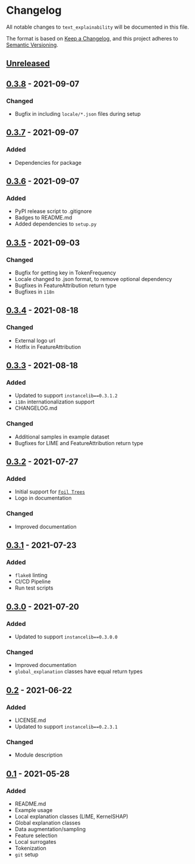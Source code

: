 # Changelog
All notable changes to `text_explainability` will be documented in this file.

The format is based on [Keep a Changelog](https://keepachangelog.com/en/1.0.0/),
and this project adheres to [Semantic Versioning](https://semver.org/spec/v2.0.0.html).

## [Unreleased]

## [0.3.8] - 2021-09-07
### Changed
- Bugfix in including `locale/*.json` files during setup

## [0.3.7] - 2021-09-07
### Added
- Dependencies for package

## [0.3.6] - 2021-09-07
### Added
- PyPI release script to .gitignore
- Badges to README.md
- Added dependencies to `setup.py`

## [0.3.5] - 2021-09-03
### Changed
- Bugfix for getting key in TokenFrequency
- Locale changed to .json format, to remove optional dependency
- Bugfixes in FeatureAttribution return type
- Bugfixes in `i18n`

## [0.3.4] - 2021-08-18
### Changed
- External logo url
- Hotfix in FeatureAttribution

## [0.3.3] - 2021-08-18
### Added
- Updated to support `instancelib==0.3.1.2`
- `i18n` internationalization support
- CHANGELOG.md

### Changed
- Additional samples in example dataset
- Bugfixes for LIME and FeatureAttribution return type

## [0.3.2] - 2021-07-27
### Added
- Initial support for [`Foil Trees`](https://github.com/MarcelRobeer/ContrastiveExplanation)
- Logo in documentation

### Changed
- Improved documentation

## [0.3.1] - 2021-07-23
### Added
- `flake8` linting
- CI/CD Pipeline
- Run test scripts

## [0.3.0] - 2021-07-20
### Added
- Updated to support `instancelib==0.3.0.0`

### Changed
- Improved documentation
- `global_explanation` classes have equal return types

## [0.2] - 2021-06-22
### Added
- LICENSE.md
- Updated to support `instancelib==0.2.3.1`

### Changed
- Module description

## [0.1] - 2021-05-28
### Added
- README.md
- Example usage
- Local explanation classes (LIME, KernelSHAP)
- Global explanation classes
- Data augmentation/sampling
- Feature selection
- Local surrogates
- Tokenization
- `git` setup


[unreleased]: https://git.science.uu.nl/m.j.robeer/text_explainability
[0.3.8]: https://pypi.org/project/text-explainability/0.3.8/
[0.3.7]: https://pypi.org/project/text-explainability/0.3.7/
[0.3.6]: https://pypi.org/project/text-explainability/0.3.6/
[0.3.5]: https://pypi.org/project/text-explainability/0.3.5/
[0.3.4]: https://pypi.org/project/text-explainability/0.3.4/
[0.3.3]: https://pypi.org/project/text-explainability/0.3.3/
[0.3.2]: https://pypi.org/project/text-explainability/0.3.2/
[0.3.1]: https://pypi.org/project/text-explainability/0.3.1/
[0.3.0]: https://pypi.org/project/text-explainability/0.3.0/
[0.2]: https://pypi.org/project/text-explainability/0.2/
[0.1]: https://pypi.org/project/text-explainability/0.1/
